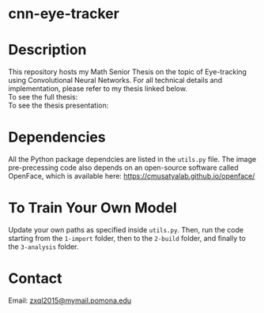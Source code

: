 # cnn-eye-tracker

# Description
This repository hosts my Math Senior Thesis on the topic of Eye-tracking using Convolutional Neural Networks. For all technical details and implementation, please refer to my thesis linked below.    
To see the full thesis:  
To see the thesis presentation:  

# Dependencies  
All the Python package dependcies are listed in the `utils.py` file. The image pre-precessing code also depends on an open-source software called OpenFace, which is available here: https://cmusatyalab.github.io/openface/

# To Train Your Own Model  
Update your own paths as specified inside `utils.py`. Then, run the code starting from the `1-import` folder, then to the `2-build` folder, and finally to the `3-analysis` folder.  

# Contact
Email: zxql2015@mymail.pomona.edu  